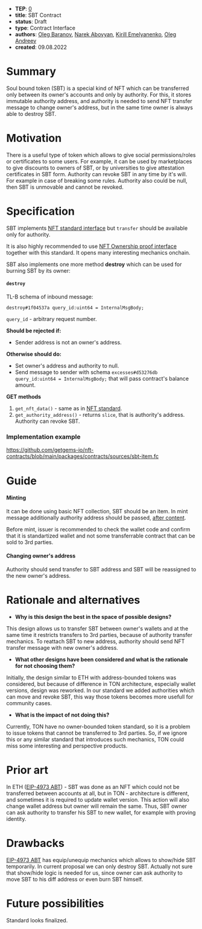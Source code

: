 - **TEP**: [0](https://github.com/ton-blockchain/TEPs/pull/0)
- **title**: SBT Contract
- **status**: Draft
- **type**: Contract Interface
- **authors**: [Oleg Baranov](https://github.com/xssnick), [Narek Abovyan](https://github.com/Naltox), [Kirill Emelyanenko](https://github.com/EmelyanenkoK), [Oleg Andreev](https://github.com/oleganza)
- **created**: 09.08.2022

# Summary

Soul bound token (SBT) is a special kind of NFT which can be transferred only between its owner's accounts and only by authority. For this, it stores immutable authority address, and authority is needed to send NFT transfer message to change owner's address, but in the same time owner is always able to destroy SBT.

# Motivation

There is a useful type of token which allows to give social permissions/roles or certificates to some users. For example, it can be used by marketplaces to give discounts to owners of SBT, or by universities to give attestation certificates in SBT form. Authority can revoke SBT in any time by it's will. For example in case of breaking some rules. Authority also could be null, then SBT is unmovable and cannot be revoked.

# Specification

SBT implements [NFT standard interface](https://github.com/ton-blockchain/TIPs/issues/62) but `transfer` should be available only for authority.

It is also highly recommended to use [NFT Ownership proof interface](https://github.com/ton-blockchain/TEPs/blob/194709d699805186127f55ae089911b3aca79284/text/0095-prove-ownership.md) together with this standard. It opens many interesting mechanics onchain.

SBT also implements one more method **destroy** which can be used for burning SBT by its owner:
#### `destroy`

TL-B schema of inbound message:
```
destroy#1f04537a query_id:uint64 = InternalMsgBody;
```
`query_id` -  arbitrary request number.

**Should be rejected if:**
* Sender address is not an owner's address.

**Otherwise should do:**
 * Set owner's address and authority to null.
 * Send message to sender with schema `excesses#d53276db query_id:uint64 = InternalMsgBody;` that will pass contract's balance amount.

**GET methods**
1. `get_nft_data()` - same as in [NFT standard](https://github.com/ton-blockchain/TIPs/issues/62).
2. `get_authority_address()` - returns `slice`, that is authority's address. Authority can revoke SBT.

### Implementation example
https://github.com/getgems-io/nft-contracts/blob/main/packages/contracts/sources/sbt-item.fc

# Guide

#### Minting
It can be done using basic NFT collection, SBT should be an item. In mint message additionally authority address should be passed, [after content](https://github.com/getgems-io/nft-contracts/blob/main/packages/contracts/sources/sbt-item.fc#L137).

Before mint, issuer is recommended to check the wallet code and confirm that it is standartized wallet and not some transferrable contract that can be sold to 3rd parties.

#### Changing owner's address

Authority should send transfer to SBT address and SBT will be reassigned to the new owner's address.

# Rationale and alternatives

- **Why is this design the best in the space of possible designs?**

This design allows us to transfer SBT between owner's wallets and at the same time it restricts transfers to 3rd parties, because of authority transfer mechanics. To reattach SBT to new address, authority should send NFT transfer message with new owner's address.

- **What other designs have been considered and what is the rationale for not choosing them?**

Initially, the design similar to ETH with address-bounded tokens was considered, but because of difference in TON architecture, especially wallet versions, design was reworked. In our standard we added authorities which can move and revoke SBT, this way those tokens becomes more usefull for community cases.

- **What is the impact of not doing this?**

Currently, TON have no owner-bounded token standard, so it is a problem to issue tokens that cannot be transferred to 3rd parties. So, if we ignore this or any similar standard that introduces such mechanics, TON could miss some interesting and perspective products.

# Prior art

In ETH ([EIP-4973 ABT](https://eips.ethereum.org/EIPS/eip-4973)) - SBT was done as an NFT which could not be transferred between accounts at all, but in TON - architecture is different, and sometimes it is required to update wallet version. This action will also change wallet address but owner will remain the same. Thus, SBT owner can ask authority to transfer his SBT to new wallet, for example with proving identity.

# Drawbacks

[EIP-4973 ABT](https://eips.ethereum.org/EIPS/eip-4973) has equip/unequip mechanics which allows to show/hide SBT temporarily. In current proposal we can only destroy SBT. Actually not sure that show/hide logic is needed for us, since owner can ask authority to move SBT to his diff address or even burn SBT himself. 

# Future possibilities

Standard looks finalized.

